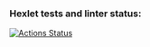 ### Hexlet tests and linter status:
[![Actions Status](https://github.com/filtertish/java-project-71/actions/workflows/hexlet-check.yml/badge.svg)](https://github.com/filtertish/java-project-71/actions)